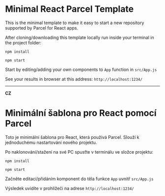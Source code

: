 # Minimal React Parcel Template
This is the minimal template to make it easy to start a new repository supported by Parcel for React apps.

After cloning/downloading this template locally run inside your terminal in the project folder:
```
npm install
```
```
npm start
```

Start by editing/adding your own components to `App` function in `src/App.js`

See your results in browser at this address: `http://localhost:1234/`

<hr />

**CZ**

# Minimální šablona pro React pomocí Parcel
Toto je minimální šablona pro React, která používá Parcel. Slouží k jednoduchému nastartování nového projektu.

Po naklonování/stažení na své PC spusťte v terminálu ve složce projektu:
```
npm install
```
```
npm start
```

Začněte editací/přidáním komponent do těla funkce `App` uvnitř `src/App.js`

Výsledek uvidíte v prohlížeči na adrese `http://localhost:1234/`
